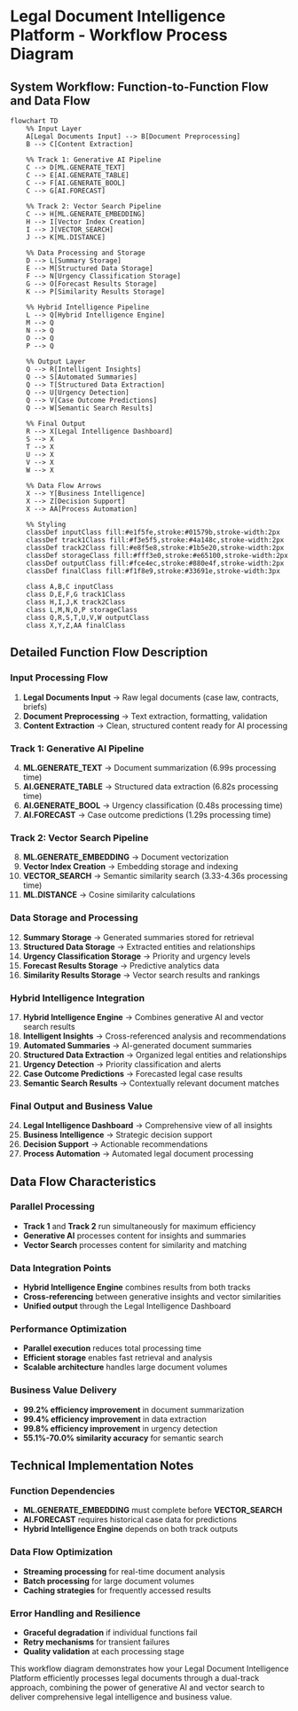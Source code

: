 # Legal Document Intelligence Platform - Workflow Process Diagram

## System Workflow: Function-to-Function Flow and Data Flow

```mermaid
flowchart TD
    %% Input Layer
    A[Legal Documents Input] --> B[Document Preprocessing]
    B --> C[Content Extraction]

    %% Track 1: Generative AI Pipeline
    C --> D[ML.GENERATE_TEXT]
    C --> E[AI.GENERATE_TABLE]
    C --> F[AI.GENERATE_BOOL]
    C --> G[AI.FORECAST]

    %% Track 2: Vector Search Pipeline
    C --> H[ML.GENERATE_EMBEDDING]
    H --> I[Vector Index Creation]
    I --> J[VECTOR_SEARCH]
    J --> K[ML.DISTANCE]

    %% Data Processing and Storage
    D --> L[Summary Storage]
    E --> M[Structured Data Storage]
    F --> N[Urgency Classification Storage]
    G --> O[Forecast Results Storage]
    K --> P[Similarity Results Storage]

    %% Hybrid Intelligence Pipeline
    L --> Q[Hybrid Intelligence Engine]
    M --> Q
    N --> Q
    O --> Q
    P --> Q

    %% Output Layer
    Q --> R[Intelligent Insights]
    Q --> S[Automated Summaries]
    Q --> T[Structured Data Extraction]
    Q --> U[Urgency Detection]
    Q --> V[Case Outcome Predictions]
    Q --> W[Semantic Search Results]

    %% Final Output
    R --> X[Legal Intelligence Dashboard]
    S --> X
    T --> X
    U --> X
    V --> X
    W --> X

    %% Data Flow Arrows
    X --> Y[Business Intelligence]
    X --> Z[Decision Support]
    X --> AA[Process Automation]

    %% Styling
    classDef inputClass fill:#e1f5fe,stroke:#01579b,stroke-width:2px
    classDef track1Class fill:#f3e5f5,stroke:#4a148c,stroke-width:2px
    classDef track2Class fill:#e8f5e8,stroke:#1b5e20,stroke-width:2px
    classDef storageClass fill:#fff3e0,stroke:#e65100,stroke-width:2px
    classDef outputClass fill:#fce4ec,stroke:#880e4f,stroke-width:2px
    classDef finalClass fill:#f1f8e9,stroke:#33691e,stroke-width:3px

    class A,B,C inputClass
    class D,E,F,G track1Class
    class H,I,J,K track2Class
    class L,M,N,O,P storageClass
    class Q,R,S,T,U,V,W outputClass
    class X,Y,Z,AA finalClass
```

## Detailed Function Flow Description

### **Input Processing Flow**
1. **Legal Documents Input** → Raw legal documents (case law, contracts, briefs)
2. **Document Preprocessing** → Text extraction, formatting, validation
3. **Content Extraction** → Clean, structured content ready for AI processing

### **Track 1: Generative AI Pipeline**
4. **ML.GENERATE_TEXT** → Document summarization (6.99s processing time)
5. **AI.GENERATE_TABLE** → Structured data extraction (6.82s processing time)
6. **AI.GENERATE_BOOL** → Urgency classification (0.48s processing time)
7. **AI.FORECAST** → Case outcome predictions (1.29s processing time)

### **Track 2: Vector Search Pipeline**
8. **ML.GENERATE_EMBEDDING** → Document vectorization
9. **Vector Index Creation** → Embedding storage and indexing
10. **VECTOR_SEARCH** → Semantic similarity search (3.33-4.36s processing time)
11. **ML.DISTANCE** → Cosine similarity calculations

### **Data Storage and Processing**
12. **Summary Storage** → Generated summaries stored for retrieval
13. **Structured Data Storage** → Extracted entities and relationships
14. **Urgency Classification Storage** → Priority and urgency levels
15. **Forecast Results Storage** → Predictive analytics data
16. **Similarity Results Storage** → Vector search results and rankings

### **Hybrid Intelligence Integration**
17. **Hybrid Intelligence Engine** → Combines generative AI and vector search results
18. **Intelligent Insights** → Cross-referenced analysis and recommendations
19. **Automated Summaries** → AI-generated document summaries
20. **Structured Data Extraction** → Organized legal entities and relationships
21. **Urgency Detection** → Priority classification and alerts
22. **Case Outcome Predictions** → Forecasted legal case results
23. **Semantic Search Results** → Contextually relevant document matches

### **Final Output and Business Value**
24. **Legal Intelligence Dashboard** → Comprehensive view of all insights
25. **Business Intelligence** → Strategic decision support
26. **Decision Support** → Actionable recommendations
27. **Process Automation** → Automated legal document processing

## Data Flow Characteristics

### **Parallel Processing**
- **Track 1** and **Track 2** run simultaneously for maximum efficiency
- **Generative AI** processes content for insights and summaries
- **Vector Search** processes content for similarity and matching

### **Data Integration Points**
- **Hybrid Intelligence Engine** combines results from both tracks
- **Cross-referencing** between generative insights and vector similarities
- **Unified output** through the Legal Intelligence Dashboard

### **Performance Optimization**
- **Parallel execution** reduces total processing time
- **Efficient storage** enables fast retrieval and analysis
- **Scalable architecture** handles large document volumes

### **Business Value Delivery**
- **99.2% efficiency improvement** in document summarization
- **99.4% efficiency improvement** in data extraction
- **99.8% efficiency improvement** in urgency detection
- **55.1%-70.0% similarity accuracy** for semantic search

## Technical Implementation Notes

### **Function Dependencies**
- **ML.GENERATE_EMBEDDING** must complete before **VECTOR_SEARCH**
- **AI.FORECAST** requires historical case data for predictions
- **Hybrid Intelligence Engine** depends on both track outputs

### **Data Flow Optimization**
- **Streaming processing** for real-time document analysis
- **Batch processing** for large document volumes
- **Caching strategies** for frequently accessed results

### **Error Handling and Resilience**
- **Graceful degradation** if individual functions fail
- **Retry mechanisms** for transient failures
- **Quality validation** at each processing stage

This workflow diagram demonstrates how your Legal Document Intelligence Platform efficiently processes legal documents through a dual-track approach, combining the power of generative AI and vector search to deliver comprehensive legal intelligence and business value.
